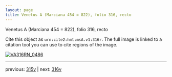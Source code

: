 ```yaml
---
layout: page
title: Venetus A (Marciana 454 = 822), folio 316, recto
---
```


Venetus A (Marciana 454 = 822), folio 316, recto

Cite this object as `urn:cite2:hmt:msA.v1:316r`.  The full image is linked to a citation tool you can use to cite regions of the image.

[![VA316RN_0486](http://www.homermultitext.org/iipsrv?IIIF=/project/homer/pyramidal/deepzoom/hmt/vaimg/2017a/VA316RN_0486.tif/full/800,/0/default.jpg)](http://www.homermultitext.org/ict2/?urn=urn:cite2:hmt:vaimg.2017a:VA316RN_0486) 

---

previous:  [315v](../315v/) | next: [316v](../316v/)